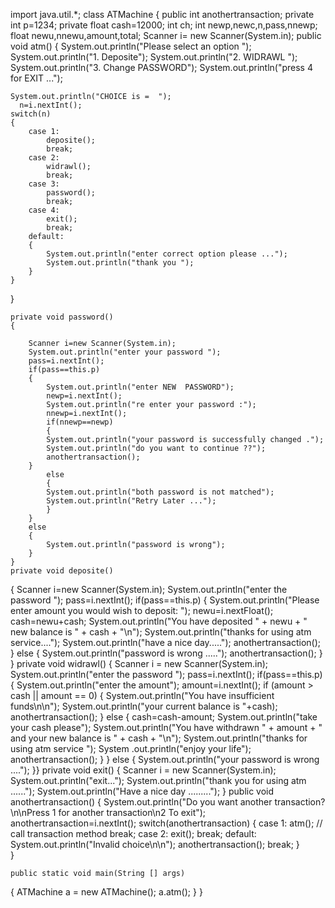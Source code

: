 import java.util.*;
class ATMachine {
    public int anothertransaction;
    private int p=1234;
    private float cash=12000;
    int ch;
    int newp,newc,n,pass,nnewp;
    float newu,nnewu,amount,total;
    Scanner i= new Scanner(System.in);
    public void atm()
    {
    System.out.println("Please select an option ");
    System.out.println("1. Deposite");
    System.out.println("2. WIDRAWL ");
    System.out.println("3. Change PASSWORD");
    System.out.println("press 4 for EXIT ...");
  
    System.out.println("CHOICE is =  ");
      n=i.nextInt();
    switch(n)
    {
        case 1:
            deposite();
            break;
        case 2:
            widrawl();
            break;
        case 3:
            password();
            break;
        case 4:
            exit();
            break;
        default:
        {
            System.out.println("enter correct option please ...");
            System.out.println("thank you ");
        }
    }
}

    private void password()
    {
        
        Scanner i=new Scanner(System.in);
        System.out.println("enter your password ");
        pass=i.nextInt();
        if(pass==this.p)
        {
            System.out.println("enter NEW  PASSWORD");
            newp=i.nextInt();
            System.out.println("re enter your password :");
            nnewp=i.nextInt();
            if(nnewp==newp)
            {
            System.out.println("your password is successfully changed .");
            System.out.println("do you want to continue ??");
            anothertransaction();
        }
            else
            {
            System.out.println("both password is not matched");
            System.out.println("Retry Later ...");
            }
        }
        else 
        {
            System.out.println("password is wrong");
        }
    }
    private void deposite()
{
    Scanner i=new Scanner(System.in);
    System.out.println("enter the password ");
    pass=i.nextInt();
    if(pass==this.p)
    {
    System.out.println("Please enter amount you would wish to deposit: ");
    newu=i.nextFloat();
    cash=newu+cash;
    System.out.println("You have deposited " + newu + " new balance is " + cash + "\n");
      System.out.println("thanks for using atm service....");
        System.out.println("have a nice day.....");
         anothertransaction();
}
    else {
        System.out.println("password is wrong .....");
        anothertransaction();
    }
}
    private void widrawl()
    {
      Scanner i = new Scanner(System.in);
      System.out.println("enter the password ");
     pass=i.nextInt();
     if(pass==this.p)
     {
         System.out.println("enter the amount");
         amount=i.nextInt();
         if (amount > cash || amount == 0) {
                    System.out.println("You have insufficient funds\n\n");
                    System.out.println("your current balance is "+cash);
                    anothertransaction();
         }
         else
         {
         cash=cash-amount;
         System.out.println("take your cash please");
          System.out.println("You have withdrawn " + amount + " and your new balance is " + cash + "\n");
         System.out.println("thanks for using atm service ");
         System .out.println("enjoy your life");
          anothertransaction();
     }
     }
    else
     {
         System.out.println("your password is wrong ....");
     }}
    private void exit()
    {
      Scanner i = new Scanner(System.in);
      System.out.println("exit...");
      System.out.println("thank you for using atm ......");
      System.out.println("Have a nice day .........");
    }
    public void anothertransaction() {
        System.out.println("Do you want another transaction?\n\nPress 1 for another transaction\n2 To exit");
        anothertransaction=i.nextInt();
        switch(anothertransaction) {
            case 1:
                atm(); // call transaction method
                break;
            case 2:
                exit();
                break;
            default:
                System.out.println("Invalid choice\n\n");
                anothertransaction();
                break;
        }   
    }
    
    public static void main(String [] args)
{
    ATMachine a = new ATMachine();
    a.atm();
}
}
